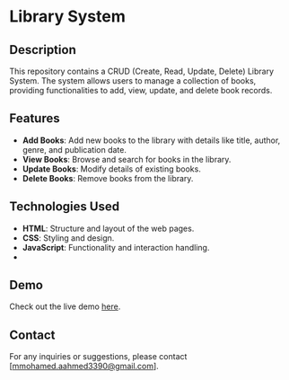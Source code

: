 # Library System

## Description
This repository contains a CRUD (Create, Read, Update, Delete) Library System. The system allows users to manage a collection of books, providing functionalities to add, view, update, and delete book records.

## Features
- **Add Books**: Add new books to the library with details like title, author, genre, and publication date.
- **View Books**: Browse and search for books in the library.
- **Update Books**: Modify details of existing books.
- **Delete Books**: Remove books from the library.

## Technologies Used
- **HTML**: Structure and layout of the web pages.
- **CSS**: Styling and design.
- **JavaScript**: Functionality and interaction handling.
- 
## Demo
Check out the live demo <a href="https://mohamedahmed3990.github.io/LiberarySystem/" target="_blank">here</a>.

## Contact
For any inquiries or suggestions, please contact [mmohamed.aahmed3390@gmail.com].

